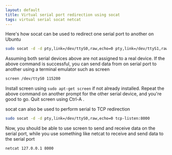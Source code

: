 ```yaml
---
layout: default
title: Virtual serial port redirection using socat
tags: virtual serial socat netcat
---
```


Here's how socat can be used to redirect one serial port to another on Ubuntu

```bash
sudo socat -d -d pty,link=/dev/ttyS0,raw,echo=0 pty,link=/dev/ttyS1,raw,echo=0
```

Assuming both serial devices above are not assigned to a real device. If the above command is successful, you can send data from on serial port to another using a terminal emulator such as screen

```bash
screen /dev/ttyS0 115200
```

Install screen using `sudo apt-get screen` if not already installed. Repeat the above command on another prompt for the other serial device, and you're good to go. Quit screen using Ctrl-A .

socat can also be used to perform serial to TCP redirection

```bash
sudo socat -d -d pty,link=/dev/ttyS0,raw,echo=0 tcp-listen:8000
```

Now, you should be able to use screen to send and receive data on the serial port, while you use something like netcat to receive and send data to the serial port

```bash
netcat 127.0.0.1 8000
```
